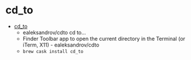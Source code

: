 # cd_to
- [cd_to](https://github.com/ealeksandrov/cdto)
  -  ealeksandrov/cdto cd to...
  - Finder Toolbar app to open the current directory in the Terminal (or iTerm, X11) - ealeksandrov/cdto
  - `brew cask install cd_to`
